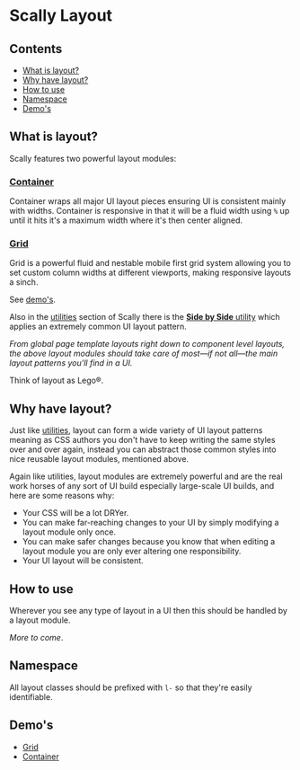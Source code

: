 ﻿# Scally Layout




## Contents

- [What is layout?](#what-is-layout)
- [Why have layout?](#why-have-layout)
- [How to use](#how-to-use)
- [Namespace](#namespace)
- [Demo's](#demos)




## What is layout?

Scally features two powerful layout modules:

### [Container](_l-container.scss)

Container wraps all major UI layout pieces ensuring UI is consistent mainly with widths. Container is responsive in that it will be a fluid width using `%` up until it hits it's a maximum width where it's then center aligned.

### [Grid](_l-grid.scss)

Grid is a powerful fluid and nestable mobile first grid system allowing you to set custom column widths at different viewports, making responsive layouts a sinch.

See [demo's](#demos).

Also in the [utilities](../utilities/) section of Scally there is the [**Side by Side** utility](../utilities/_u-side-by-side.scss) which applies an extremely common UI layout pattern.

*From global page template layouts right down to component level layouts, the above layout modules should take care of most—if not all—the main layout patterns you'll find in a UI.*

Think of layout as Lego&reg;.




## Why have layout?

Just like [utilities](../utilities/), layout can form a wide variety of UI layout patterns meaning as CSS authors you don't have to keep writing the same styles over and over again, instead you can abstract those common styles into nice reusable layout modules, mentioned above.

Again like utilities, layout modules are extremely powerful and are the real work horses of any sort of UI build especially large-scale UI builds, and here are some reasons why:

- Your CSS will be a lot DRYer.
- You can make far-reaching changes to your UI by simply modifying a layout module only once.
- You can make safer changes because you know that when editing a layout module you are only ever altering one responsibility.
- Your UI layout will be consistent.




## How to use

Wherever you see any type of layout in a UI then this should be handled by a layout module.

*More to come*.




## Namespace

All layout classes should be prefixed with `l-` so that they're easily identifiable.




## Demo's

- [Grid](http://codepen.io/team/westfieldlabs/full/cjyHK)
- [Container](http://codepen.io/team/westfieldlabs/full/GiCzg)